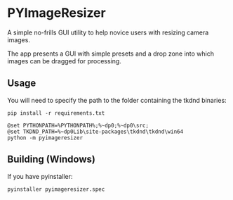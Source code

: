 # PYImageResizer

A simple no-frills GUI utility to help novice users with resizing camera images.

The app presents a GUI with simple presets and a drop zone into which images can be dragged for processing.

## Usage

You will need to specify the path to the folder containing the tkdnd binaries:
~~~
pip install -r requirements.txt

@set PYTHONPATH=%PYTHONPATH%;%~dp0;%~dp0\src;
@set TKDND_PATH=%~dp0Lib\site-packages\tkdnd\tkdnd\win64
python -m pyimageresizer
~~~

## Building (Windows)

If you have pyinstaller:
~~~
pyinstaller pyimageresizer.spec
~~~